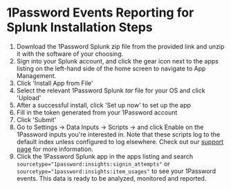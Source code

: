 # 1Password Events Reporting for Splunk Installation Steps

1. Download the 1Password Splunk zip file from the provided link and unzip it with the software of your choosing.
2. Sign into your Splunk account, and click the gear icon next to the apps listing on the left-hand side of the home screen to navigate to App Management.
3. Click 'Install App from File'
4. Select the relevant 1Password Splunk _tar_ file for your OS and click 'Upload'
5. After a successful install, click 'Set up now' to set up the app
6. Fill in the token generated from your 1Password account
7. Click 'Submit'
8. Go to Settings -> Data Inputs -> Scripts -> and click Enable on the 1Password inputs you're interested in. Note that these scripts log to the default index unless configured to log elsewhere. Check out our [support page](https://support.1password.com/events-reporting-splunk/#step-3-set-up-the-1password-events-api-add-on) for more information.
9. Click the 1Password Splunk app in the apps listing and search `sourcetype="1password:insights:signin_attempts"` or `sourcetype="1password:insights:item_usages"` to see your 1Password events. This data is ready to be analyzed, monitored and reported.
